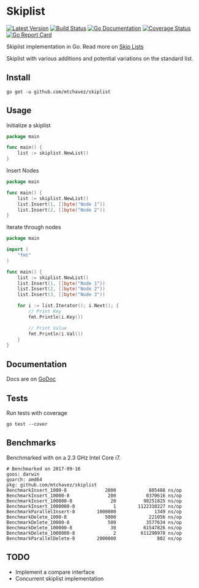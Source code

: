 # Skiplist

[![Latest Version](http://img.shields.io/github/release/mtchavez/skiplist.svg?style=flat-square)](https://github.com/mtchavez/skiplist/releases)
[![Build Status](https://travis-ci.org/mtchavez/skiplist.svg)](https://travis-ci.org/mtchavez/skiplist)
[![Go Documentation](http://img.shields.io/badge/go-documentation-blue.svg?style=flat-square)](http://godoc.org/github.com/mtchavez/skiplist)
[![Coverage Status](https://coveralls.io/repos/github/mtchavez/skiplist/badge.svg?branch=master)](https://coveralls.io/github/mtchavez/skiplist?branch=master)
[![Go Report Card](https://goreportcard.com/badge/github.com/mtchavez/skiplist)](https://goreportcard.com/report/github.com/mtchavez/skiplist)

Skiplist implementation in Go. Read more on [Skip Lists](http://en.wikipedia.org/wiki/Skip_list)

Skiplist with various additions and potential variations on the standard list.

## Install

`go get -u github.com/mtchavez/skiplist`

## Usage

Initialize a skiplist

```go
package main

func main() {
    list := skiplist.NewList()
}
```

Insert Nodes

```go
package main

func main() {
    list := skiplist.NewList()
    list.Insert(1, []byte("Node 1"))
    list.Insert(2, []byte("Node 2"))
}
```

Iterate through nodes

```go
package main

import (
    "fmt"
)

func main() {
    list := skiplist.NewList()
    list.Insert(1, []byte("Node 1"))
    list.Insert(2, []byte("Node 2"))
    list.Insert(3, []byte("Node 3"))

    for i := list.Iterator(); i.Next(); {
        // Print Key
        fmt.Println(i.Key())

        // Print Value
        fmt.Println(i.Val())
    }
}
```

## Documentation

Docs are on [GoDoc](http://godoc.org/github.com/mtchavez/skiplist)

## Tests

Run tests with coverage

`go test --cover`

## Benchmarks

Benchmarked with on a 2.3 GHz Intel Core i7.

```
# Benchmarked on 2017-09-16
goos: darwin
goarch: amd64
pkg: github.com/mtchavez/skiplist
BenchmarkInsert_1000-8              2000            805488 ns/op
BenchmarkInsert_10000-8              200           8370616 ns/op
BenchmarkInsert_100000-8              20          98251825 ns/op
BenchmarkInsert_1000000-8              1        1122310227 ns/op
BenchmarkParallelInsert-8        1000000              1349 ns/op
BenchmarkDelete_1000-8              5000            221056 ns/op
BenchmarkDelete_10000-8              500           3577634 ns/op
BenchmarkDelete_100000-8              30          61547826 ns/op
BenchmarkDelete_1000000-8              2         611290978 ns/op
BenchmarkParallelDelete-8        2000000               802 ns/op
```

## TODO

* Implement a compare interface
* Concurrent skiplist implementation
